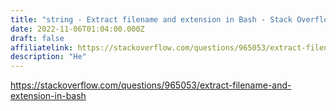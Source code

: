 ```yaml
---
title: "string - Extract filename and extension in Bash - Stack Overflow"
date: 2022-11-06T01:04:00.000Z
draft: false
affiliatelink: https://stackoverflow.com/questions/965053/extract-filename-and-extension-in-bash
description: "He"
---
```

https://stackoverflow.com/questions/965053/extract-filename-and-extension-in-bash
